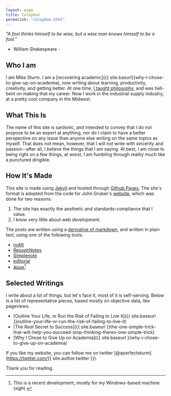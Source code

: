 ```yaml
---
layout: page
title: Colophon
permalink: "colophon.html"
---
```


*"A fool thinks himself to be wise, but a wise man knows himself to be a fool."*
- William Shakespeare -


## Who I am

I am Mike Sturm. I am a [recovering academic]({{ site.basurl}}why-i-chose-to-give-up-on-academia), now writing about learning, productivity, creativity, and getting better.  At one time, [I taught philosophy](http://mikesturm.weebly.com/philosophyteaching.html), and was hell-bent on making that my career. Now I work in the industrial supply industry, at a pretty cool company in the Midwest.

## What This Is

The name of this site is sardonic, and intended to convey that I do not propose to be an expert at anything, nor do I claim to have a better perspective on any issue than anyone else writing on the same topics as myself. That does not mean, however, that I will not write with sincerity and passion--after all, I *believe* the things that I am saying. At best, I am close to being right on a few things, at worst, I am fumbling through reality much like a punctured dirigible.

## How It's Made

This site is made using [Jekyll](http://jekyllrb.com) and hosted through [Github Pages](https://pages.github.com/).
The site's format is adopted from the code for John Gruber's [website](http://daringfireball.net), which was done for two reasons:

1. The site has exactly the aesthetic and standards-compliance that I value.
2. I know very little about web development.

The posts are written using a [derivative of markdown](http://kramdown.gettalong.org/), and written in plain text, using one of the following tools:

- [nvAlt](http://brettterpstra.com/projects/nvalt/)
- [ResophNotes](http://www.resoph.com/ResophNotes/Welcome.html)
- [Simplenote](http://simplenote.com/)
- [editorial](http://omz-software.com/editorial/)
- [Atom](https://atom.io/)[^1]


## Selected Writings

I write about a lot of things, but let's face it, most of it is self-serving. Below is a list of representative pieces, based mostly on objective data, like pageviews.

* [Outline Your Life, or Run the Risk of Failing to Live it]({{ site.baseurl }}outline-your-life-or-run-the-risk-of-failing-to-live-it)
* [The *Real* Secret to Success]({{ site.baseurl }}the-one-simple-trick-that-will-help-you-succeed-stop-thinking-theres-one-simple-trick)
* [Why I Chose to Give Up on Academia]({{ site.baseurl }}why-i-chose-to-give-up-on-academia)


If you like my website, you can follow me on twitter [@aperfectsturm](https://twitter.com/{{ site.author.twitter }}).

Thank you for reading.

<!--- Divider for footnotes --->

[^1]: This is a recent development, mostly for my Windows-based machine (*sigh*).
